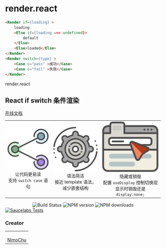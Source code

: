 # render.react

<!--MR-D{tpl: 'home'}-->

<!-- MARKRUN-HTML
<style>h1 {display:none;}</style>
-->

<!-- MARKRUN-HTML
<div style="display:none;" >
-->

```html
<Render if={loading} >
    loading
    <Else if={loading === undefined}>
        default
    </Else>
    <Else>loaded</Else>
</Render>
<Render switch={type} >
    <Case c="pass" >成功</Case>
    <Case c="fail" >失败</Case>
</Render>
```

<!-- MARKRUN-HTML
</div>
-->


<div class="face-one-intro">
    <div class="face-one-intro-title">render.react</div>
    <h2 class="face-one-intro-desc">
        React if switch 条件渲染
    </h2>
    <!-- MARKRUN-HTML
        <div class="face-one-readmedemo">
            <div class="face-one-readmedemo-node" style="padding:0 1em;" >
            <pre><code class="lang-html"><span class="hljs-tag">&lt;<span class="hljs-name">Render</span> <span class="hljs-attr">if</span>=<span class="hljs-string">{loading}</span> &gt;</span>
    loading
    <span class="hljs-tag">&lt;<span class="hljs-name">Else</span> <span class="hljs-attr">if</span>=<span class="hljs-string">{</span><span class="hljs-attr">loading</span> === <span class="hljs-string">undefined</span>}&gt;</span>
        default
    <span class="hljs-tag">&lt;/<span class="hljs-name">Else</span>&gt;</span>
    <span class="hljs-tag">&lt;<span class="hljs-name">Else</span>&gt;</span>loadinged<span class="hljs-tag">&lt;/<span class="hljs-name">Else</span>&gt;</span>
<span class="hljs-tag">&lt;/<span class="hljs-name">Render</span>&gt;</span>
</code><span class="hljs-tag">&lt;<span class="hljs-name">Render</span> <span class="hljs-attr">switch</span>=<span class="hljs-string">{type}</span> &gt;</span>
    <span class="hljs-tag">&lt;<span class="hljs-name">Case</span> <span class="hljs-attr">c</span>=<span class="hljs-string">"pass"</span> &gt;</span>成功<span class="hljs-tag">&lt;/<span class="hljs-name">Case</span>&gt;</span>
    <span class="hljs-tag">&lt;<span class="hljs-name">Case</span> <span class="hljs-attr">c</span>=<span class="hljs-string">"fail"</span> &gt;</span>失败<span class="hljs-tag">&lt;/<span class="hljs-name">Case</span>&gt;</span>
<span class="hljs-tag">&lt;/<span class="hljs-name">Render</span>&gt;</span>
</code>
</pre>
            </div>
        </div>
    -->
    <div class="face-one-intro-tool">
        <a href="https://onface.github.io/render.react" class="face-one-intro-btn face-one-intro-btn--primary mr-online-hide" >在线文档</a>
        <!-- MARKRUN-HTML
            <a href="./doc/intro.md" class="face-one-intro-btn face-one-intro-btn--primary">指引</a>
            <a href="http://github.com/onface/render.react" class="face-one-intro-btn">GITHUB</a>
        -->
    </div>
</div>
<div class="face-one-feature">
    <table style="width:100%;" data-comments="In order to github typesetting so use the table tag" >
        <tr>
            <td align="center" >
                <div class="face-one-feature-item">
                    <img src="./doc/theme/media/share.svg" alt="" class="face-one-feature-item-photo">
                    <br />
                        <div class="face-one-feature-item-label">让代码更易读</div>
                        <div class="face-one-feature-item-desc">支持 <code>switch case</code> 语句</div>
                </div>
            </td>
            <td align="center" >
                <div class="face-one-feature-item">
                    <img src="./doc/theme/media/cogwheel.svg" alt="" class="face-one-feature-item-photo">
                    <br />
                        <div class="face-one-feature-item-label">语法简洁</div>
                        <div class="face-one-feature-item-desc">接近 template 语法，减少嵌套结构</div>
                </div>
            </td>
            <td align="center" >
                <div class="face-one-feature-item">
                    <img src="./doc/theme/media/browser.svg" alt="" class="face-one-feature-item-photo">
                    <br />
                    <div class="face-one-feature-item-label">隐藏或销毁</div>
                    <div class="face-one-feature-item-desc">配置 <code>useDisplay</code> 控制切换现显示时销毁还是 <code>display:none;</code> </div>
                </div>
            </td>
        </tr>
    </table>
</div>


<div style="text-align:center;" >
    <a href="https://travis-ci.org/onface/render.react" style="text-decoration: none;" >
        <img alt="Build Status" src="https://api.travis-ci.org/onface/render.react.svg?branch=master" />
    </a>
    <a href="https://npmjs.org/package/render.react"  style="text-decoration: none;" >
        <img alt="NPM version" src="https://img.shields.io/npm/v/render.react.svg?style=flat" />
    </a>
    <a href="https://npmjs.org/package/render.react"  style="text-decoration: none;" >
        <img alt="NPM downloads" src="https://img.shields.io/npm/dm/render.react.svg?style=flat" />
    </a>
</div>


<a href="https://saucelabs.com/u/onface-render.react" >
    <img alt="Saucelabs Tests" style="display:block;margin-left:auto;margin-right:auto;" src="https://saucelabs.com/browser-matrix/onface-render-react.svg" >
</a>


<h3 class="face-one-feature-title">
    Creator
</h3>
<div class="face-one-feature face-one-feature--creator">
    <table style="width:100%;" data-comments="In order to github typesetting so use the table tag" >
        <tr>
            <td align="center" >
                <a class="face-one-feature-item" href="https://github.com/nimojs">
                    <img src="https://github.com/nimojs.png" width="150 height="150" alt="" class="face-one-feature-item-avatar">
                    <br />
                    <div class="face-one-feature-item-label">NimoChu</div>
                </a>
            </td>
        </tr>
    </table>
</div>
